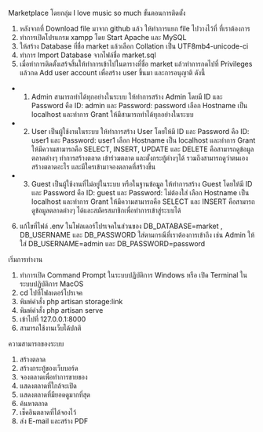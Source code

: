 Marketplace
โดยกลุ่ม I love music so much
ขั้นตอนการติดตั้ง
1. หลังจากที่ Download file มาจาก github แล้ว ให้ทำการแยก file ไปวางไว้ที่ ที่เราต้องการ 
2. ทำการเปิดโปรแกรม xampp โดย Start Apache และ MySQL
3. ให้สร้าง Database ที่ชื่อ market แล้วเลือก Collation เป็น UTF8mb4-unicode-ci
4. ทำการ Import Database จากไฟล์ชื่อ market.sql
5. เมื่อทำการติดตั้งเสร้จสิ้นให้ทำการเข้าไปในตารางที่ชื่อ market แล้วทำการกดไปที่ Privileges แล้วกด Add user account เพื่อสร้าง user ขึ้นมา และการอนุญาติ ดังนี้
- 1. Admin สามารถทำได้ทุกอย่างในระบบ ให้ทำการสร้าง Admin โดยมี ID และ Password คือ ID: admin และ Password: password เลือก Hostname เป็น localhost และทำการ Grant ให้มีสามารถทำได้ทุกอย่างในระบบ
- 2. User เป็นผู้ใช้งานในระบบ ให้ทำการสร้าง User โดยให้มี ID และ Password คือ ID: user1 และ Password: user1 เลือก Hostname เป็น localhost และทำการ Grant ให้มีความสามารถคือ SELECT, INSERT, UPDATE และ DELETE คือสามารถดูข้อมูลตลาดต่างๆ ทำการสร้างตลาด เข้าร่วมตลาด และตั้งกระทู้ต่างๆได้ รวมถึงสามารถดูว่าตนเองสร้างตลาดอะไร และมีใครเข้ามาจองตลาดที่สร้างขึ้น
- 3. Guest เป็นผู้ใช้งานที่ไม่อยู่ในระบบ หรือในฐานข้อมููล ให้ทำการสร้าง Guest โดยให้มี ID และ Password คือ ID: guest และ Password: ไม่ต้องใส่ เลือก Hostname เป็น localhost และทำการ Grant ให้มีความสามารถคือ SELECT และ INSERT คือสามารถดูข้อมูลตลาดต่างๆ ได้และสมัครสมาชิกเพื่อทำการเข้าสู่ระบบได้
6. แก้ไขที่ไฟล์ .env ในโฟลเดอร์โปรเจคในส่วนของ DB_DATABASE=market , DB_USERNAME และ DB_PASSWORD ใส่ตามกรณีที่เราต้องการเข้าถึง เช่น  Admin ให้ใส่ DB_USERNAME=admin และ DB_PASSWORD=password

เริ่มการทำงาน
1. ทำการเปิด Command Prompt ในระบบปฏิบัติการ Windows หรือ เปิด Terminal ในระบบปฏิบัติการ MacOS
2. cd ไปที่โฟลเดอร์โปรเจค
3. พิมพ์คำสั่ง php artisan storage:link
4. พิมพ์คำสั่ง php artisan serve
5. เข้าไปที่ 127.0.0.1:8000
6. สามารถใช้งานเว็บได้ปกติ

ความสามารถของระบบ
1. สร้างตลาด
2. สร้างกระทู้ของเว็บบอร์ด
3. จองตลาดเพื่อทำการขายของ
4. แสดงตลาดที่ใกล้จะเปิด
5. แสดงตลาดที่มียอดดูมากที่สุด
6. ค้นหาตลาด
7. เช็คอินตลาดที่ได้จองไว้
8. ส่ง E-mail และสร้าง PDF
